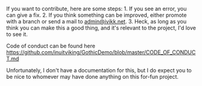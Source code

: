 If you want to contribute, here are some steps:
	1. If you see an error, you can give a fix.
	2. If you think something can be improved, either promote with a branch or send a mail to admin@ivikk.net.
	3. Heck, as long as you think you can make this a good thing, and it's relevant to the project, I'd love to see it.

Code of conduct can be found here https://github.com/inuitviking/GothicDemo/blob/master/CODE_OF_CONDUCT.md

Unfortunately, I don't have a documentation for this, but I do expect you to be nice to whomever may have done anything on this for-fun project.
